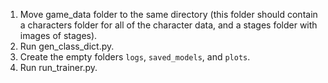 1. Move game_data folder to the same directory (this folder should contain a characters folder for all of the character data, and a stages folder with images of stages).
2. Run gen_class_dict.py.
3. Create the empty folders `logs`, `saved_models`, and `plots`. 
4. Run run_trainer.py.
